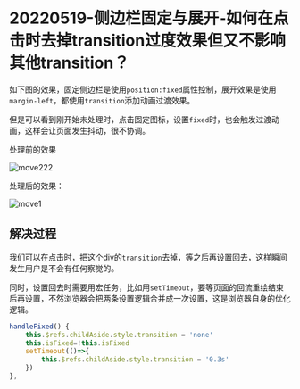 # 20220519-侧边栏固定与展开-如何在点击时去掉transition过度效果但又不影响其他transition？

如下图的效果，固定侧边栏是使用`position:fixed`属性控制，展开效果是使用`margin-left`，都使用`transition`添加动画过渡效果。

但是可以看到刚开始未处理时，点击固定图标，设置`fixed`时，也会触发过渡动画，这样会让页面发生抖动，很不协调。

处理前的效果

![move222](https://s2.loli.net/2022/05/19/TrBhml6vWqRkZa9.gif)

处理后的效果：

![move1](https://s2.loli.net/2022/05/19/gSwjULeOcuEhGxC.gif)



## 解决过程

我们可以在点击时，把这个div的`transition`去掉，等之后再设置回去，这样瞬间发生用户是不会有任何察觉的。

同时，设置回去时需要用宏任务，比如用`setTimeout`，要等页面的回流重绘结束后再设置，不然浏览器会把两条设置逻辑合并成一次设置，这是浏览器自身的优化逻辑。

```js
handleFixed() {
    this.$refs.childAside.style.transition = 'none'
    this.isFixed=!this.isFixed
    setTimeout(()=>{
        this.$refs.childAside.style.transition = '0.3s'
    })
},
```































